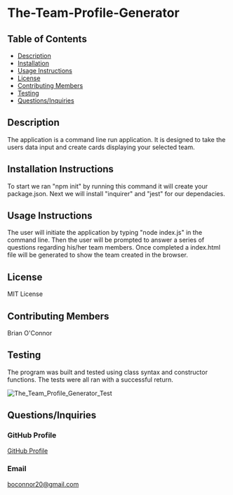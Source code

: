 # The-Team-Profile-Generator
  ## Table of Contents
  * [Description](#Description)
  * [Installation](#Installation-Instructions)
  * [Usage Instructions](#Usage-Instructions)
  * [License](#License)
  * [Contributing Members](#Contributing-Members)
  * [Testing](#Testing)    
  * [Questions/Inquiries](#Questions/Inquiries)
  ## Description
  The application is a command line run application. It is designed to take the users data input and create cards displaying your selected team. 
  ## Installation Instructions 
  To start we ran "npm init" by running this command it will create your package.json. Next we will install "inquirer" and "jest" for our dependacies. 
  ## Usage Instructions
  The user will initiate the application by typing "node index.js" in the command line. Then the user will be prompted to answer a series of questions regarding his/her team members. Once completed a index.html file will be generated to show the team created in the browser. 
  ## License
   MIT License
  ## Contributing Members
  Brian O'Connor
  ## Testing 
   The program was built and tested using class syntax and constructor functions. The tests were all ran with a successful return. 
   
   ![The_Team_Profile_Generator_Test](https://user-images.githubusercontent.com/80371646/125837306-cd624327-4866-4f32-afb3-da8f92a0e023.gif)

  ## Questions/Inquiries 
  ### GitHub Profile
  [GitHub Profile](http://github.com/boconnorb20)
  ### Email
  boconnor20@gmail.com
